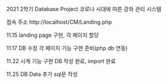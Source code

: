 2021 2학기 Database Project
코로나 시대에 따른 강좌 관리 시스템


접속 주소 http://localhost/CM/Landing.php

11.15
landing page 구현, 각 페이지 할당

11.17
DB 수정
각 페이지 기능 구현 준비(php db 연동)

11.22
시계 기능 구현
DB 작성 완료, import 완료

11.25
DB Data 추가
sql문 작성
